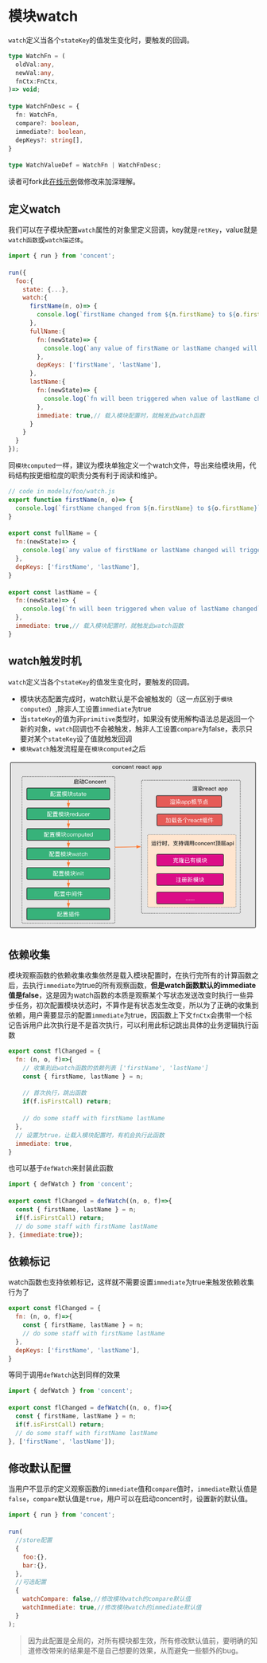 # 模块watch
`watch`定义当各个`stateKey`的值发生变化时，要触发的回调。
```ts
type WatchFn = (
  oldVal:any,
  newVal:any, 
  fnCtx:FnCtx,
)=> void;

type WatchFnDesc = {
  fn: WatchFn,
  compare?: boolean,
  immediate?: boolean,
  depKeys?: string[],
}

type WatchValueDef = WatchFn | WatchFnDesc;
```
读者可fork此[在线示例](https://stackblitz.com/edit/hook-setup?file=CounterSetupComputedWatch.js)做修改来加深理解。

## 定义watch
我们可以在子模块配置`watch`属性的对象里定义回调，key就是`retKey`，value就是`watch函数`或`watch描述体`。
```js
import { run } from 'concent';

run({
  foo:{
    state: {...},
    watch:{
      firstName(n, o)=> { 
        console.log(`firstName changed from ${n.firstName} to ${o.firstName}`);
      },
      fullName:{
        fn:(newState)=> {
          console.log(`any value of firstName or lastName changed will trigger this`);
        },
        depKeys: ['firstName', 'lastName'],
      },
      lastName:{
        fn:(newState)=> {
          console.log(`fn will been triggered when value of lastName changed`);
        },
        immediate: true,// 载入模块配置时，就触发此watch函数
      }
    }
  }
});
```

同`模块computed`一样，建议为模块单独定义一个watch文件，导出来给模块用，代码结构按更细粒度的职责分类有利于阅读和维护。
```js
// code in models/foo/watch.js
export function firstName(n, o)=> { 
  console.log(`firstName changed from ${n.firstName} to ${o.firstName}`);
}

export const fullName = {
  fn:(newState)=> {
    console.log(`any value of firstName or lastName changed will trigger this`);
  },
  depKeys: ['firstName', 'lastName'],
}

export const lastName = {
  fn:(newState)=> {
    console.log(`fn will been triggered when value of lastName changed`);
  },
  immediate: true,// 载入模块配置时，就触发此watch函数
}
```

## watch触发时机
`watch`定义当各个`stateKey`的值发生变化时，要触发的回调。
- 模块状态配置完成时，watch默认是不会被触发的（这一点区别于`模块computed`）,除非人工设置`immediate`为true
- 当`stateKey`的值为非`primitive`类型时，如果没有使用解构语法总是返回一个新的对象，`watch`回调也不会被触发，触非人工设置`compare`为false，表示只要对某个`stateKey`设了值就触发回调
- `模块watch`触发流程是在`模块computed`之后

![run-module](/img/cc-run-module.png)

## 依赖收集
模块观察函数的依赖收集收集依然是载入模块配置时，在执行完所有的计算函数之后，去执行`immediate`为true的所有观察函数，**但是watch函数默认的immediate值是false**，这是因为watch函数的本质是观察某个写状态发送改变时执行一些异步任务，初次配置模块状态时，不算作是有状态发生改变，所以为了正确的收集到依赖，用户需要显示的配置`immediate`为true，因函数上下文`fnCtx`会携带一个标记告诉用户此次执行是不是首次执行，可以利用此标记跳出具体的业务逻辑执行函数

```js
export const flChanged = {
  fn: (n, o, f)=>{
    // 收集到此watch函数的依赖列表 ['firstName', 'lastName']
    const { firstName, lastName } = n;

    // 首次执行，跳出函数
    if(f.isFirstCall) return;

    // do some staff with firstName lastName
  },
  // 设置为true，让载入模块配置时，有机会执行此函数
  immediate: true,
}
```

也可以基于`defWatch`来封装此函数

```js
import { defWatch } from 'concent';

export const flChanged = defWatch((n, o, f)=>{
  const { firstName, lastName } = n;
  if(f.isFirstCall) return;
  // do some staff with firstName lastName
}, {immediate:true});
```

## 依赖标记   
watch函数也支持依赖标记，这样就不需要设置`immediate`为true来触发依赖收集行为了

```js
export const flChanged = {
  fn: (n, o, f)=>{
    const { firstName, lastName } = n;
    // do some staff with firstName lastName
  },
  depKeys: ['firstName', 'lastName'],
}
```

等同于调用`defWatch`达到同样的效果
```js
import { defWatch } from 'concent';

export const flChanged = defWatch((n, o, f)=>{
  const { firstName, lastName } = n;
  if(f.isFirstCall) return;
  // do some staff with firstName lastName
}, ['firstName', 'lastName']);
```

## 修改默认配置
当用户不显示的定义观察函数的`immediate`值和`compare`值时，`immediate`默认值是`false`，`compare`默认值是`true`，用户可以在启动concent时，设置新的默认值。

```js
import { run } from 'concent';

run(
  //store配置
  {
    foo:{},
    bar:{},
  },
  //可选配置
  {
    watchCompare: false,//修改模块watch的compare默认值
    watchImmediate: true,//修改模块watch的immediate默认值
  }
);
```

> 因为此配置是全局的，对所有模块都生效，所有修改默认值前，要明确的知道修改带来的结果是不是自己想要的效果，从而避免一些额外的bug。